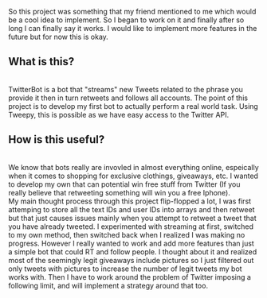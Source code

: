 So this project was something that my friend mentioned to me which would be a cool idea to implement. So I began to work on it and finally after so long I can finally say it works. I would like to implement more features in the future but for now this is okay. 
<br>
<h2>What is this?</h2>
<br>
TwitterBot is a bot that "streams" new Tweets related to the phrase you provide it then in turn retweets and follows all accounts. The point of this project is to develop my first bot to actually perform a real world task. Using Tweepy, this is possible as we have easy access to the Twitter API.
<br>
<h2>How is this useful?</h2>
<br>
We know that bots really are invovled in almost everything online, espeically when it comes to shopping for exclusive clothings, giveaways, etc. I wanted to develop my own that can potential win free stuff from Twitter (If you really believe that retweeting something will win you a free Iphone).
<br>
My main thought process through this project flip-flopped a lot, I was first attemping to store all the text IDs and user IDs into arrays and then retweet but that just causes issues mainly when you attempt to retweet a tweet that you have already tweeted. I experimented with streaming at first, switched to my own method, then switched back when I realized I was making no progress. However I really wanted to work and add more features than just a simple bot that could RT and follow people. I thought about it and realized most of the seemingly legit giveaways include pictures so I just filtered out only tweets with pictures to increase the number of legit tweets my bot works with. Then I have to work around the problem of Twitter imposing a following limit, and will implement a strategy around that too. 
